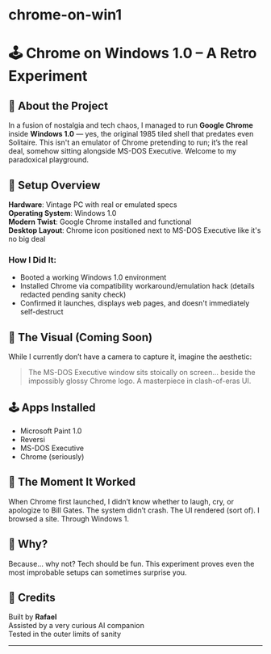 # chrome-on-win1
# 🕹️ Chrome on Windows 1.0 – A Retro Experiment

## 📖 About the Project
In a fusion of nostalgia and tech chaos, I managed to run **Google Chrome** inside **Windows 1.0** — yes, the original 1985 tiled shell that predates even Solitaire. This isn't an emulator of Chrome pretending to run; it’s the real deal, somehow sitting alongside MS-DOS Executive. Welcome to my paradoxical playground.

## 🧰 Setup Overview

**Hardware**: Vintage PC with real or emulated specs  
**Operating System**: Windows 1.0  
**Modern Twist**: Google Chrome installed and functional  
**Desktop Layout**: Chrome icon positioned next to MS-DOS Executive like it's no big deal

### How I Did It:
- Booted a working Windows 1.0 environment
- Installed Chrome via compatibility workaround/emulation hack (details redacted pending sanity check)
- Confirmed it launches, displays web pages, and doesn't immediately self-destruct

## 📸 The Visual (Coming Soon)
While I currently don’t have a camera to capture it, imagine the aesthetic:
> The MS-DOS Executive window sits stoically on screen... beside the impossibly glossy Chrome logo. A masterpiece in clash-of-eras UI.

## 🕹️ Apps Installed
- Microsoft Paint 1.0
- Reversi
- MS-DOS Executive
- Chrome (seriously)

## 💬 The Moment It Worked
When Chrome first launched, I didn’t know whether to laugh, cry, or apologize to Bill Gates. The system didn’t crash. The UI rendered (sort of). I browsed a site. Through Windows 1.

## 🎯 Why?
Because… why not? Tech should be fun. This experiment proves even the most improbable setups can sometimes surprise you.

## 🧠 Credits
Built by **Rafael**  
Assisted by a very curious AI companion  
Tested in the outer limits of sanity

---

